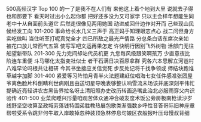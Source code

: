 500高频汉字
Top 100
的一了是我不在人们有
来他这上着个地到大里
说就去子得也和那要下
看天时过出小么起你都
把好还多没为又可家学
只以主会样年想能生同
老中十从自面前头道它
后然走很像见两用她国
动进成回什边作对开而
己些现山民候经发工向
101-200
事命给长水几义三声于
高正妈手知理眼志点心
战二问但身方实吃做叫
当住听革打呢真党全才
四已所敌之最光产情路
分总条白话东席次亲如
被花口放儿常西气五第
使写军吧文运再果怎定
许快明行因别飞外树物
活部门无往船望新带队
201-300
先力完间却站代员机更
九您每风级跟笑啊孩万
少直意夜比阶连车重便
斗马哪化太指变社似士
者干石满日决百原拿群
究各六本思解立河爸村
八难早论吗根共让相研
今其书坐接应关信觉死
步反处记将千找争领或
师结块跑谁草越字加脚
301-400
紧爱等习阵怕月青半火法题建赶位唱海七女任件感准张团屋爷离色脸片科倒睛利世病刚且由送切星导晚表够整认响雪流未场该并底深刻平伟忙提确近亮轻讲农古黑告界拉名呀土清阳照办史改历转画造嘴此治北必服雨穿父内识验传
401-500
业菜爬睡兴形量咱观苦体众通冲合破友度术饭公旁房极南枪读沙岁线野坚空收算至政城劳落钱特围弟胜教热展包歌类渐强数乡呼性音答哥际旧神座章帮啦受系令跳非何牛取入岸敢掉忽种装顶急林停息句娘区衣般报叶压母慢叔背细


